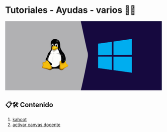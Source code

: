 # Tutoriales - Ayudas - varios 🦹🦸

![imge paquetes](./wsl-banner.jpg)

## 📋🛠️ Contenido

1. [kahoot](./kahoot/tutorialKahoot.md)
2. [activar canvas docente](./canvasDocente/canvasDocente.md)
